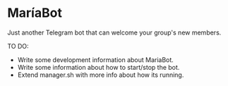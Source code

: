 # MaríaBot

Just another Telegram bot that can welcome your group's new members.

TO DO:

* Write some development information about MariaBot.
* Write some information about how to start/stop the bot.
* Extend manager.sh with more info about how its running.
